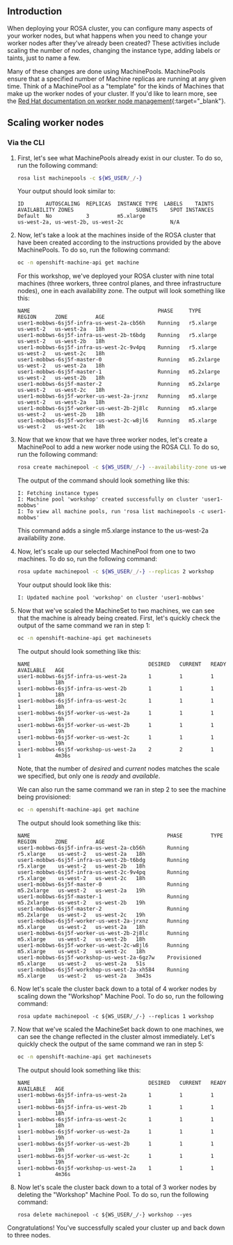 ## Introduction

When deploying your ROSA cluster, you can configure many aspects of your worker nodes, but what happens when you need to change your worker nodes after they've already been created? These activities include scaling the number of nodes, changing the instance type, adding labels or taints, just to name a few.

Many of these changes are done using MachinePools. MachinePools ensure that a specified number of Machine replicas are running at any given time. Think of a MachinePool as a "template" for the kinds of Machines that make up the worker nodes of your cluster. If you'd like to learn more, see the [Red Hat documentation on worker node management](https://docs.openshift.com/rosa/rosa_cluster_admin/rosa_nodes/rosa-managing-worker-nodes.html){:target="_blank"}.

## Scaling worker nodes
### Via the CLI

1. First, let's see what MachinePools already exist in our cluster. To do so, run the following command:

    ```bash
    rosa list machinepools -c ${WS_USER/_/-}
    ```

    Your output should look similar to:

    ```{.text .no-copy}
    ID       AUTOSCALING  REPLICAS  INSTANCE TYPE  LABELS    TAINTS    AVAILABILITY ZONES                    SUBNETS    SPOT INSTANCES
    Default  No           3         m5.xlarge                          us-west-2a, us-west-2b, us-west-2c               N/A
    ```

1. Now, let's take a look at the machines inside of the ROSA cluster that have been created according to the instructions provided by the above MachinePools. To do so, run the following command:

    ```bash
    oc -n openshift-machine-api get machine
    ```

    For this workshop, we've deployed your ROSA cluster with nine total machines (three workers, three control planes, and three infrastructure nodes), one in each availability zone. The output will look something like this:

    ```{.text .no-copy}
    NAME                                         PHASE     TYPE         REGION      ZONE         AGE
    user1-mobbws-6sj5f-infra-us-west-2a-cb56h    Running   r5.xlarge    us-west-2   us-west-2a   18h
    user1-mobbws-6sj5f-infra-us-west-2b-t6bdg    Running   r5.xlarge    us-west-2   us-west-2b   18h
    user1-mobbws-6sj5f-infra-us-west-2c-9v4pq    Running   r5.xlarge    us-west-2   us-west-2c   18h
    user1-mobbws-6sj5f-master-0                  Running   m5.2xlarge   us-west-2   us-west-2a   18h
    user1-mobbws-6sj5f-master-1                  Running   m5.2xlarge   us-west-2   us-west-2b   18h
    user1-mobbws-6sj5f-master-2                  Running   m5.2xlarge   us-west-2   us-west-2c   18h
    user1-mobbws-6sj5f-worker-us-west-2a-jrxnz   Running   m5.xlarge    us-west-2   us-west-2a   18h
    user1-mobbws-6sj5f-worker-us-west-2b-2j8lc   Running   m5.xlarge    us-west-2   us-west-2b   18h
    user1-mobbws-6sj5f-worker-us-west-2c-w8jl6   Running   m5.xlarge    us-west-2   us-west-2c   18h
    ```

1. Now that we know that we have three worker nodes, let's create a MachinePool to add a new worker node using the ROSA CLI. To do so, run the following command:

    ```bash
    rosa create machinepool -c ${WS_USER/_/-} --availability-zone us-west-2a --replicas 1 --name workshop --instance-type m5.xlarge
    ```

    The output of the command should look something like this:

    ```{.text .no-copy}
    I: Fetching instance types
    I: Machine pool 'workshop' created successfully on cluster 'user1-mobbws'
    I: To view all machine pools, run 'rosa list machinepools -c user1-mobbws'
    ```

    This command adds a single m5.xlarge instance to the us-west-2a availability zone. 

1. Now, let's scale up our selected MachinePool from one to two machines. To do so, run the following command:

    ```bash
    rosa update machinepool -c ${WS_USER/_/-} --replicas 2 workshop
    ```

    Your output should look like this:

    ```{.text .no-copy}
    I: Updated machine pool 'workshop' on cluster 'user1-mobbws'
    ```

1. Now that we've scaled the MachineSet to two machines, we can see that the machine is already being created. First, let's quickly check the output of the same command we ran in step 1:

    ```bash
    oc -n openshift-machine-api get machinesets
    ```

    The output should look something like this:

    ```{.text .no-copy}
    NAME                                      DESIRED   CURRENT   READY   AVAILABLE   AGE
    user1-mobbws-6sj5f-infra-us-west-2a       1         1         1       1           18h
    user1-mobbws-6sj5f-infra-us-west-2b       1         1         1       1           18h
    user1-mobbws-6sj5f-infra-us-west-2c       1         1         1       1           18h
    user1-mobbws-6sj5f-worker-us-west-2a      1         1         1       1           19h
    user1-mobbws-6sj5f-worker-us-west-2b      1         1         1       1           19h
    user1-mobbws-6sj5f-worker-us-west-2c      1         1         1       1           19h
    user1-mobbws-6sj5f-workshop-us-west-2a    2         2         1       1           4m36s
    ```

    Note, that the number of *desired* and *current* nodes matches the scale we specified, but only one is *ready* and *available*.

    We can also run the same command we ran in step 2 to see the machine being provisioned:

    ```bash
    oc -n openshift-machine-api get machine
    ```

    The output should look something like this:

    ```{.text .no-copy}
    NAME                                            PHASE         TYPE         REGION      ZONE         AGE
    user1-mobbws-6sj5f-infra-us-west-2a-cb56h       Running       r5.xlarge    us-west-2   us-west-2a   18h
    user1-mobbws-6sj5f-infra-us-west-2b-t6bdg       Running       r5.xlarge    us-west-2   us-west-2b   18h
    user1-mobbws-6sj5f-infra-us-west-2c-9v4pq       Running       r5.xlarge    us-west-2   us-west-2c   18h
    user1-mobbws-6sj5f-master-0                     Running       m5.2xlarge   us-west-2   us-west-2a   19h
    user1-mobbws-6sj5f-master-1                     Running       m5.2xlarge   us-west-2   us-west-2b   19h
    user1-mobbws-6sj5f-master-2                     Running       m5.2xlarge   us-west-2   us-west-2c   19h
    user1-mobbws-6sj5f-worker-us-west-2a-jrxnz      Running       m5.xlarge    us-west-2   us-west-2a   18h
    user1-mobbws-6sj5f-worker-us-west-2b-2j8lc      Running       m5.xlarge    us-west-2   us-west-2b   18h
    user1-mobbws-6sj5f-worker-us-west-2c-w8jl6      Running       m5.xlarge    us-west-2   us-west-2c   18h
    user1-mobbws-6sj5f-workshop-us-west-2a-6gz7w    Provisioned   m5.xlarge    us-west-2   us-west-2a   51s
    user1-mobbws-6sj5f-workshop-us-west-2a-xh584    Running       m5.xlarge    us-west-2   us-west-2a   3m43s
    ```

1. Now let's scale the cluster back down to a total of 4 worker nodes by scaling down the "Workshop" Machine Pool. To do so, run the following command:

    ```
    rosa update machinepool -c ${WS_USER/_/-} --replicas 1 workshop
    ```

1. Now that we've scaled the MachineSet back down to one machines, we can see the change reflected in the cluster almost immediately. Let's quickly check the output of the same command we ran in step 5:

    ```bash
    oc -n openshift-machine-api get machinesets
    ```

    The output should look something like this:

    ```{.text .no-copy}
    NAME                                      DESIRED   CURRENT   READY   AVAILABLE   AGE
    user1-mobbws-6sj5f-infra-us-west-2a       1         1         1       1           18h
    user1-mobbws-6sj5f-infra-us-west-2b       1         1         1       1           18h
    user1-mobbws-6sj5f-infra-us-west-2c       1         1         1       1           18h
    user1-mobbws-6sj5f-worker-us-west-2a      1         1         1       1           19h
    user1-mobbws-6sj5f-worker-us-west-2b      1         1         1       1           19h
    user1-mobbws-6sj5f-worker-us-west-2c      1         1         1       1           19h
    user1-mobbws-6sj5f-workshop-us-west-2a    1         1         1       1           4m36s
    ```

1. Now let's scale the cluster back down to a total of 3 worker nodes by deleting the "Workshop" Machine Pool. To do so, run the following command:

    ```
    rosa delete machinepool -c ${WS_USER/_/-} workshop --yes
    ```

Congratulations! You've successfully scaled your cluster up and back down to three nodes.

